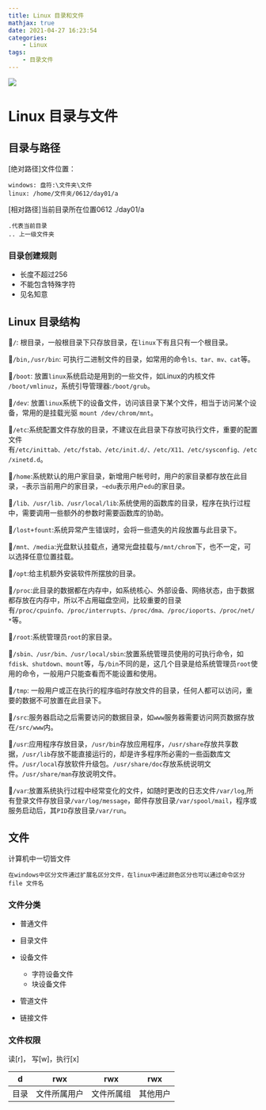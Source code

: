 ```yaml
---
title: Linux 目录和文件
mathjax: true
date: 2021-04-27 16:23:54
categories:
	- Linux
tags:
	- 目录文件
---
```


<meta name = "referrer" content = "no-referrer" />

![](https://wx1.sinaimg.cn/mw690/0083TyOJly1gpyefbh65uj30u0130x6w.jpg)

# Linux 目录与文件

## 目录与路径

[绝对路径]文件位置： 

```
windows: 盘符:\文件夹\文件
linux: /home/文件夹/0612/day01/a
```

[相对路径]当前目录所在位置0612 ./day01/a 

```
.代表当前目录
.. 上一级文件夹
```

### 目录创建规则

- 长度不超过256
- 不能包含特殊字符
- 见名知意

## Linux 目录结构

:diamond_shape_with_a_dot_inside:`/`: 根目录，一般根目录下只存放目录，在`linux`下有且只有一个根目录。

:diamond_shape_with_a_dot_inside:`/bin,/usr/bin`: 可执行二进制文件的目录，如常用的命令`ls、tar、mv、cat`等。

:diamond_shape_with_a_dot_inside:`​/boot`: 放置`linux`系统启动是用到的一些文件，如Linux的内核文件 `/boot/vmlinuz`，系统引导管理器:`/boot/grub`。

:diamond_shape_with_a_dot_inside:`/dev`: 放置`linux`系统下的设备文件，访问该目录下某个文件，相当于访问某个设备，常用的是挂载光驱 `mount /dev/chrom/mnt`。

:diamond_shape_with_a_dot_inside:`/etc`:系统配置文件存放的目录，不建议在此目录下存放可执行文件，重要的配置文件有`/etc/inittab、/etc/fstab、/etc/init.d/、/etc/X11、/etc/sysconfig、/etc/xinetd.d`。

:diamond_shape_with_a_dot_inside:`/home`:系统默认的用户家目录，新增用户帐号时，用户的家目录都存放在此目录，`~`表示当前用户的家目录，`~edu`表示用户`edu`的家目录。

:diamond_shape_with_a_dot_inside:`/lib、/usr/lib、/usr/local/lib`:系统使用的函数库的目录，程序在执行过程中，需要调用一些额外的参数时需要函数库的协助。

:diamond_shape_with_a_dot_inside:`/lost+fount`:系统异常产生错误时，会将一些遗失的片段放置与此目录下。

:diamond_shape_with_a_dot_inside:`/mnt、/media`:光盘默认挂载点，通常光盘挂载与`/mnt/chrom`下，也不一定，可以选择任意位置挂载。

:diamond_shape_with_a_dot_inside:`/opt`:给主机额外安装软件所摆放的目录。

:diamond_shape_with_a_dot_inside:`/proc`:此目录的数据都在内存中，如系统核心、外部设备、网络状态，由于数据都存放在内存中，所以不占用磁盘空间，比较重要的目录有`/proc/cpuinfo、/proc/interrupts、/proc/dma、/proc/ioports、/proc/net/*`等。

:diamond_shape_with_a_dot_inside:`/root`:系统管理员`root`的家目录。

:diamond_shape_with_a_dot_inside:`/sbin、/usr/bin、/usr/local/sbin`:放置系统管理员使用的可执行命令，如`fdisk、shutdown、mount`等，与`/bin`不同的是，这几个目录是给系统管理员`root`使用的命令，一般用户只能查看而不能设置和使用。

:diamond_shape_with_a_dot_inside:`/tmp`: 一般用户或正在执行的程序临时存放文件的目录，任何人都可以访问，重要的数据不可放置在此目录下。

:diamond_shape_with_a_dot_inside:`/src`:服务器启动之后需要访问的数据目录，如`www`服务器需要访问网页数据存放在`/src/www`内。

:diamond_shape_with_a_dot_inside:`/usr`:应用程序存放目录，`/usr/bin`存放应用程序，`/usr/share`存放共享数据，`/usr/lib`存放不能直接运行的，却是许多程序所必需的一些函数库文件。`/usr/local`存放软件升级包。`/usr/share/doc`存放系统说明文件。`/usr/share/man`存放说明文件。

:diamond_shape_with_a_dot_inside:`/var`:放置系统执行过程中经常变化的文件，如随时更改的日志文件`/var/log`,所有登录文件存放目录`/var/log/message`，邮件存放目录`/var/spool/mail`，程序或服务启动后，其`PID`存放目录`/var/run`。

## 文件

计算机中一切皆文件

```
在windows中区分文件通过扩展名区分文件，在linux中通过颜色区分也可以通过命令区分 file 文件名
```

### 文件分类

- 普通文件
- 目录文件
- 设备文件
  - 字符设备文件
  - 块设备文件

- 管道文件

- 链接文件

### 文件权限

读[r]， 写[w]，执行[x]

|  d   |     rwx      |    rwx     |   rwx    |
| :--: | :----------: | :--------: | :------: |
| 目录 | 文件所属用户 | 文件所属组 | 其他用户 |

